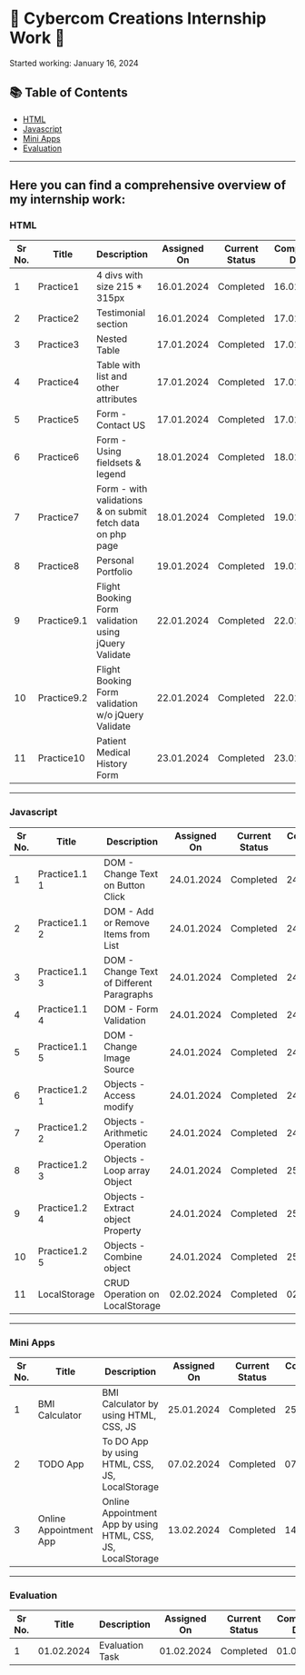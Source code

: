 # 🚀 Cybercom Creations Internship Work 🎨


Started working: January 16, 2024

## 📚 Table of Contents
- [HTML](#html)
- [Javascript](#javascript)
- [Mini Apps](#mini-apps)
- [Evaluation](#evaluation)

---

## Here you can find a comprehensive overview of my internship work:

### HTML

| Sr No. | Title          | Description                                 | Assigned On | Current Status | Completion Date | Repo Link                                              | Project Link                                                |
| ------ | -------------- | ------------------------------------------- | ------------ | --------------- | ---------------- | ------------------------------------------------------ | ----------------------------------------------------------- |
| 1      | Practice1      | 4 divs with size 215 * 315px                 | 16.01.2024   | Completed      | 16.01.2024       | [View](https://github.com/ravi-patel57144/Cybercom/tree/main/HTML/Practice_1)          | [Visit](https://ravi-patel57144.github.io/Cybercom/HTML/Practice_1)       |
| 2      | Practice2      | Testimonial section                         | 16.01.2024   | Completed      | 17.01.2024       | [View](https://github.com/ravi-patel57144/Cybercom/tree/main/HTML/Practice_2)          | [Visit](https://ravi-patel57144.github.io/Cybercom/HTML/Practice_2)       |
| 3      | Practice3      | Nested Table                                | 17.01.2024   | Completed      | 17.01.2024       | [View](https://github.com/ravi-patel57144/Cybercom/tree/main/HTML/Practice_3)          | [Visit](https://ravi-patel57144.github.io/Cybercom/HTML/Practice_3)       |
| 4      | Practice4      | Table with list and other attributes        | 17.01.2024   | Completed      | 17.01.2024       | [View](https://github.com/ravi-patel57144/Cybercom/tree/main/HTML/Practice_4)          | [Visit](https://ravi-patel57144.github.io/Cybercom/HTML/Practice_4)       |
| 5      | Practice5      | Form - Contact US                           | 17.01.2024   | Completed      | 17.01.2024       | [View](https://github.com/ravi-patel57144/Cybercom/tree/main/HTML/Practice_5)          | [Visit](https://ravi-patel57144.github.io/Cybercom/HTML/Practice_5)       |
| 6      | Practice6      | Form - Using fieldsets & legend              | 18.01.2024   | Completed      | 18.01.2024       | [View](https://github.com/ravi-patel57144/Cybercom/tree/main/HTML/Practice_6)          | [Visit](https://ravi-patel57144.github.io/Cybercom/HTML/Practice_6)       |
| 7      | Practice7      | Form - with validations & on submit fetch data on php page | 18.01.2024   | Completed  |19.01.2024| [View](https://github.com/ravi-patel57144/Cybercom/tree/main/HTML/Practice_7)          | [Visit](https://ravi-patel57144.github.io/Cybercom/HTML/Practice_7)       |
| 8      | Practice8      | Personal Portfolio                          | 19.01.2024   | Completed    | 19.01.2024   | [View](https://github.com/ravi-patel57144/Cybercom/tree/main/PortFolio)                | [Visit](https://ravi-patel57144.github.io/Cybercom/PortFolio)  |
| 9      | Practice9.1      | Flight Booking Form validation using jQuery Validate | 22.01.2024   | Completed    | 22.01.2024   | [View](https://github.com/ravi-patel57144/Cybercom/tree/main/HTML/Practice_9/with_validate)                | [Visit](https://ravi-patel57144.github.io/Cybercom/HTML/Practice_9/with_validate)  |
| 10      | Practice9.2      | Flight Booking Form validation w/o jQuery Validate | 22.01.2024   | Completed    | 22.01.2024   | [View](https://github.com/ravi-patel57144/Cybercom/tree/main/HTML/Practice_9/without_validate)                | [Visit](https://ravi-patel57144.github.io/Cybercom/HTML/Practice_9/without_validate)  |
| 11      | Practice10      | Patient Medical History Form | 23.01.2024   | Completed    | 23.01.2024   | [View](https://github.com/ravi-patel57144/Cybercom/tree/main/HTML/Practice_10)                | [Visit](https://ravi-patel57144.github.io/Cybercom/HTML/Practice_10)  |

---

### Javascript

| Sr No. | Title          | Description                                 | Assigned On | Current Status | Completion Date | Repo Link                                              | Project Link                                                |
| ------ | -------------- | ------------------------------------------- | ------------ | --------------- | ---------------- | ------------------------------------------------------ | ----------------------------------------------------------- |
| 1      | Practice1.1 1      | DOM - Change Text on Button Click             | 24.01.2024   | Completed      | 24.01.2024       | [View](https://github.com/ravi-patel57144/Cybercom/tree/main/Javascript/Practice_1/Practice_1.1)          | [Visit](https://ravi-patel57144.github.io/Cybercom/Javascript/Practice_1/Practice_1.1)       |
| 2      | Practice1.1 2      | DOM - Add or Remove Items from List           | 24.01.2024   | Completed      | 24.01.2024       | [View](https://github.com/ravi-patel57144/Cybercom/tree/main/Javascript/Practice_1/Practice_1.2)          | [Visit](https://ravi-patel57144.github.io/Cybercom/Javascript/Practice_1/Practice_1.2)       |
| 3      | Practice1.1 3      | DOM - Change Text of Different Paragraphs     | 24.01.2024   | Completed      | 24.01.2024       | [View](https://github.com/ravi-patel57144/Cybercom/tree/main/Javascript/Practice_1/Practice_1.3)          | [Visit](https://ravi-patel57144.github.io/Cybercom/Javascript/Practice_1/Practice_1.3)       |
| 4      | Practice1.1 4      | DOM - Form Validation          | 24.01.2024   | Completed      | 24.01.2024       | [View](https://github.com/ravi-patel57144/Cybercom/tree/main/Javascript/Practice_1/Practice_1.4)          | [Visit](https://ravi-patel57144.github.io/Cybercom/Javascript/Practice_1/Practice_1.4)       |
| 5      | Practice1.1 5      | DOM - Change Image Source                     | 24.01.2024   | Completed      | 24.01.2024       | [View](https://github.com/ravi-patel57144/Cybercom/tree/main/Javascript/Practice_1/Practice_1.5)          | [Visit](https://ravi-patel57144.github.io/Cybercom/Javascript/Practice_1/Practice_1.5)       |
| 6      | Practice1.2 1      | Objects - Access modify                     | 24.01.2024   | Completed      | 24.01.2024       | [View](https://github.com/ravi-patel57144/Cybercom/tree/main/Javascript/Practice_1.2/1_access_modify.js)          |       |
| 7      | Practice1.2 2      | Objects - Arithmetic Operation                | 24.01.2024   | Completed      | 24.01.2024       | [View](https://github.com/ravi-patel57144/Cybercom/tree/main/Javascript/Practice_1.2/2_sum.js)          |       |
| 8      | Practice1.2 3      | Objects - Loop array Object                   | 24.01.2024   | Completed      | 25.01.2024       | [View](https://github.com/ravi-patel57144/Cybercom/tree/main/Javascript/Practice_1.2/3_loop_array_info.js)          |       |
| 9      | Practice1.2 4      | Objects - Extract object Property            | 24.01.2024   | Completed      | 25.01.2024       | [View](https://github.com/ravi-patel57144/Cybercom/tree/main/Javascript/Practice_1.2/4_extract_obj_property.js)          |       |
| 10      | Practice1.2 5      | Objects - Combine object                     | 24.01.2024   | Completed      | 25.01.2024       | [View](https://github.com/ravi-patel57144/Cybercom/tree/main/Javascript/Practice_1.2/5_combined_obj.js)          |       |
| 11      | LocalStorage    | CRUD Operation on LocalStorage                  | 02.02.2024   | Completed      | 02.01.2024       | [View](https://github.com/ravi-patel57144/Cybercom/tree/main/Javascript/Practice_storage)          | [Visit](https://ravi-patel57144.github.io/Cybercom/Javascript/Practice_storage)       |

---

### Mini Apps

| Sr No. | Title          | Description                                 | Assigned On | Current Status | Completion Date | Repo Link                                              | Project Link                                                |
| ------ | -------------- | ------------------------------------------- | ------------ | --------------- | ---------------- | ------------------------------------------------------ | ----------------------------------------------------------- |
| 1      | BMI Calculator | BMI Calculator by using HTML, CSS, JS | 25.01.2024   | Completed      | 25.01.2024       | [View](https://github.com/ravi-patel57144/Cybercom/tree/main/Mini_Apps/1_BMI_Calculator)          | [Visit](https://ravi-patel57144.github.io/Cybercom/Mini_Apps/1_BMI_Calculator)       |
| 2      | TODO App | To DO App by using HTML, CSS, JS, LocalStorage | 07.02.2024   | Completed      | 07.02.2024       | [View](https://github.com/ravi-patel57144/Cybercom/tree/main/Mini_Apps/2_TODO_App)          | [Visit](https://ravi-patel57144.github.io/Cybercom/Mini_Apps/2_TODO_App)       |
| 3      | Online Appointment App | Online Appointment App by using HTML, CSS, JS, LocalStorage | 13.02.2024   | Completed      | 14.02.2024     | [View](https://github.com/ravi-patel57144/Cybercom/tree/main/Mini_Apps/3_Online_Doctor_App)          | [Visit](https://ravi-patel57144.github.io/Cybercom/Mini_Apps/3_Online_Doctor_App)       |

---

### Evaluation

| Sr No. | Title          | Description                                 | Assigned On | Current Status | Completion Date | Repo Link                                              | Project Link                                                |
| ------ | -------------- | ------------------------------------------- | ------------ | --------------- | ---------------- | ------------------------------------------------------ | ----------------------------------------------------------- |
| 1      | 01.02.2024 | Evaluation Task | 01.02.2024   | Completed      | 01.02.2024       | [View](https://github.com/ravi-patel57144/Cybercom/tree/main/Evaluation/01.02.2024)          | [Visit](https://ravi-patel57144.github.io/Cybercom/Evaluation/01.02.2024)       |